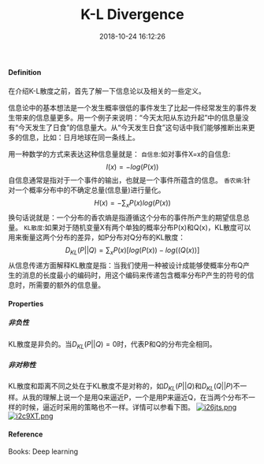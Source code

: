 ﻿---
layout: _hight
title: K-L Divergence
date: 2018-10-24 16:12:26
mathjax: true
tags: denseCRF
excerpt_separator: <!--more-->
---
#### Definition
在介绍K-L散度之前，首先了解一下信息论以及相关的一些定义。

信息论中的基本想法是一个发生概率很低的事件发生了比起一件经常发生的事件发生带来的信息量更多。用一个例子来说明：“今天太阳从东边升起”中的信息量没有“今天发生了日食”的信息量大。从“今天发生日食”这句话中我们能够推断出来更多的信息，比如：日月地球在同一条线上。
<!--more-->
用一种数学的方式来表达这种信息量就是：
`自信息`:如对事件X=x的自信息:$$I(x)=-log(P(x))$$自信息通常是指对于一个事件的输出，也就是一个事件所蕴含的信息。
`香农熵`:针对一个概率分布中的不确定总量(信息量)进行量化。$$H(x)=-\sum_xP(x)log(P(x))$$换句话说就是：一个分布的香农熵是指遵循这个分布的事件所产生的期望信息总量。
`KL散度`:如果对于随机变量X有两个单独的概率分布P(x)和Q(x)，KL散度可以用来衡量这两个分布的差异，如P分布对Q分布的KL散度：$$D_{KL}(P||Q)=\sum_xP(x)[log(P(x))-log((Q(x))]$$
从信息传递方面解释KL散度是指：当我们使用一种被设计成能够使概率分布Q产生的消息的长度最小的编码时，用这个编码来传递包含概率分布P产生的符号的信息时，所需要的额外的信息量。
#### Properties
##### 非负性
KL散度是非负的。当$D_{KL}(P||Q)=0$时，代表P和Q的分布完全相同。
##### 非对称性
KL散度和距离不同之处在于KL散度不是对称的，如$D_{KL}(P||Q)$和$D_{KL}(Q||P)$不一样。从我的理解上说一个是用Q来逼近P，一个是用P来逼近Q，在当两个分布不一样的时候，逼近时采用的策略也不一样。详情可以参看下图。
[![i26jts.png](https://s1.ax1x.com/2018/10/30/i26jts.png)](https://imgchr.com/i/i26jts)
[![i2c9XT.png](https://s1.ax1x.com/2018/10/30/i2c9XT.png)](https://imgchr.com/i/i2c9XT)
#### Reference
Books: Deep learning



